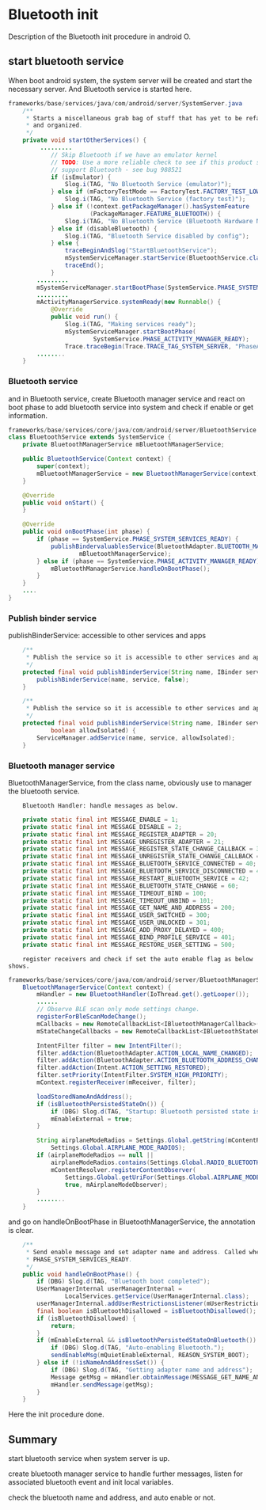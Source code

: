 # Bluetooth init

Description of the Bluetooth init procedure in android O.

## start bluetooth service

When boot android system, the system server will be created and start the necessary server.  And Bluetooth service is started here.

```java
frameworks/base/services/java/com/android/server/SystemServer.java
    /**
     * Starts a miscellaneous grab bag of stuff that has yet to be refactored
     * and organized.
     */
    private void startOtherServices() {
         .........
            // Skip Bluetooth if we have an emulator kernel
            // TODO: Use a more reliable check to see if this product should
            // support Bluetooth - see bug 988521
            if (isEmulator) {
                Slog.i(TAG, "No Bluetooth Service (emulator)");
            } else if (mFactoryTestMode == FactoryTest.FACTORY_TEST_LOW_LEVEL) {
                Slog.i(TAG, "No Bluetooth Service (factory test)");
            } else if (!context.getPackageManager().hasSystemFeature
                       (PackageManager.FEATURE_BLUETOOTH)) {
                Slog.i(TAG, "No Bluetooth Service (Bluetooth Hardware Not Present)");
            } else if (disableBluetooth) {
                Slog.i(TAG, "Bluetooth Service disabled by config");
            } else {
                traceBeginAndSlog("StartBluetoothService");
                mSystemServiceManager.startService(BluetoothService.class);
                traceEnd();
            }
        .........
        mSystemServiceManager.startBootPhase(SystemService.PHASE_SYSTEM_SERVICES_READY);
        .........
        mActivityManagerService.systemReady(new Runnable() {
            @Override
            public void run() {
                Slog.i(TAG, "Making services ready");
                mSystemServiceManager.startBootPhase(
                        SystemService.PHASE_ACTIVITY_MANAGER_READY);
                Trace.traceBegin(Trace.TRACE_TAG_SYSTEM_SERVER, "PhaseActivityManagerReady");
        ........
    }
```

### Bluetooth service

and in Bluetooth service, create  Bluetooth manager service and react on boot phase to add bluetooth service into system and check if enable or get information.

```java
frameworks/base/services/core/java/com/android/server/BluetoothService.java
class BluetoothService extends SystemService {
    private BluetoothManagerService mBluetoothManagerService;

    public BluetoothService(Context context) {
        super(context);
        mBluetoothManagerService = new BluetoothManagerService(context);
    }

    @Override
    public void onStart() {
    }

    @Override
    public void onBootPhase(int phase) {
        if (phase == SystemService.PHASE_SYSTEM_SERVICES_READY) {
            publishBindervaluablesService(BluetoothAdapter.BLUETOOTH_MANAGER_SERVICE,
                    mBluetoothManagerService);
        } else if (phase == SystemService.PHASE_ACTIVITY_MANAGER_READY) {
            mBluetoothManagerService.handleOnBootPhase();
        }
    }
    ....
}

```

### Publish binder service

publishBinderService: accessible to other services and apps

```java
    /**
     * Publish the service so it is accessible to other services and apps.
     */
    protected final void publishBinderService(String name, IBinder service) {
        publishBinderService(name, service, false);
    }

    /**
     * Publish the service so it is accessible to other services and apps.
     */
    protected final void publishBinderService(String name, IBinder service,
            boolean allowIsolated) {
        ServiceManager.addService(name, service, allowIsolated);
    }
```

### Bluetooth manager service

BluetoothManagerService, from the class name, obviously use to manager the bluetooth service.        

        Bluetooth Handler: handle messages as below.

```java
    private static final int MESSAGE_ENABLE = 1;
    private static final int MESSAGE_DISABLE = 2;
    private static final int MESSAGE_REGISTER_ADAPTER = 20;
    private static final int MESSAGE_UNREGISTER_ADAPTER = 21;
    private static final int MESSAGE_REGISTER_STATE_CHANGE_CALLBACK = 30;
    private static final int MESSAGE_UNREGISTER_STATE_CHANGE_CALLBACK = 31;
    private static final int MESSAGE_BLUETOOTH_SERVICE_CONNECTED = 40;
    private static final int MESSAGE_BLUETOOTH_SERVICE_DISCONNECTED = 41;
    private static final int MESSAGE_RESTART_BLUETOOTH_SERVICE = 42;
    private static final int MESSAGE_BLUETOOTH_STATE_CHANGE = 60;
    private static final int MESSAGE_TIMEOUT_BIND = 100;
    private static final int MESSAGE_TIMEOUT_UNBIND = 101;
    private static final int MESSAGE_GET_NAME_AND_ADDRESS = 200;
    private static final int MESSAGE_USER_SWITCHED = 300;
    private static final int MESSAGE_USER_UNLOCKED = 301;
    private static final int MESSAGE_ADD_PROXY_DELAYED = 400;
    private static final int MESSAGE_BIND_PROFILE_SERVICE = 401;
    private static final int MESSAGE_RESTORE_USER_SETTING = 500;
```

        register receivers and check if set the auto enable flag as below shows.

```java
frameworks/base/services/core/java/com/android/server/BluetoothManagerService.java
    BluetoothManagerService(Context context) {
        mHandler = new BluetoothHandler(IoThread.get().getLooper());
        ......
        // Observe BLE scan only mode settings change.
        registerForBleScanModeChange();
        mCallbacks = new RemoteCallbackList<IBluetoothManagerCallback>();
        mStateChangeCallbacks = new RemoteCallbackList<IBluetoothStateChangeCallback>();

        IntentFilter filter = new IntentFilter();
        filter.addAction(BluetoothAdapter.ACTION_LOCAL_NAME_CHANGED);
        filter.addAction(BluetoothAdapter.ACTION_BLUETOOTH_ADDRESS_CHANGED);
        filter.addAction(Intent.ACTION_SETTING_RESTORED);
        filter.setPriority(IntentFilter.SYSTEM_HIGH_PRIORITY);
        mContext.registerReceiver(mReceiver, filter);

        loadStoredNameAndAddress();
        if (isBluetoothPersistedStateOn()) {
            if (DBG) Slog.d(TAG, "Startup: Bluetooth persisted state is ON.");
            mEnableExternal = true;
        }

        String airplaneModeRadios = Settings.Global.getString(mContentResolver,
            Settings.Global.AIRPLANE_MODE_RADIOS);
        if (airplaneModeRadios == null ||
            airplaneModeRadios.contains(Settings.Global.RADIO_BLUETOOTH)) {
            mContentResolver.registerContentObserver(
                Settings.Global.getUriFor(Settings.Global.AIRPLANE_MODE_ON),
                true, mAirplaneModeObserver);
        }
        ........
    }

```

and go on handleOnBootPhase in BluetoothManagerService, the annotation is clear.

```java
    /**
     * Send enable message and set adapter name and address. Called when the boot phase becomes
     * PHASE_SYSTEM_SERVICES_READY.
     */
    public void handleOnBootPhase() {
        if (DBG) Slog.d(TAG, "Bluetooth boot completed");
        UserManagerInternal userManagerInternal =
                LocalServices.getService(UserManagerInternal.class);
        userManagerInternal.addUserRestrictionsListener(mUserRestrictionsListener);
        final boolean isBluetoothDisallowed = isBluetoothDisallowed();
        if (isBluetoothDisallowed) {
            return;
        }
        if (mEnableExternal && isBluetoothPersistedStateOnBluetooth()) {
            if (DBG) Slog.d(TAG, "Auto-enabling Bluetooth.");
            sendEnableMsg(mQuietEnableExternal, REASON_SYSTEM_BOOT);
        } else if (!isNameAndAddressSet()) {
            if (DBG) Slog.d(TAG, "Getting adapter name and address");
            Message getMsg = mHandler.obtainMessage(MESSAGE_GET_NAME_AND_ADDRESS);
            mHandler.sendMessage(getMsg);
        }
    }
```



Here the init procedure done.

## Summary

start bluetooth service  when system server is up.

create bluetooth manager service to handle further messages, listen for associated bluetooth event and init local variables.

check the bluetooth name and address, and auto enable or not.

